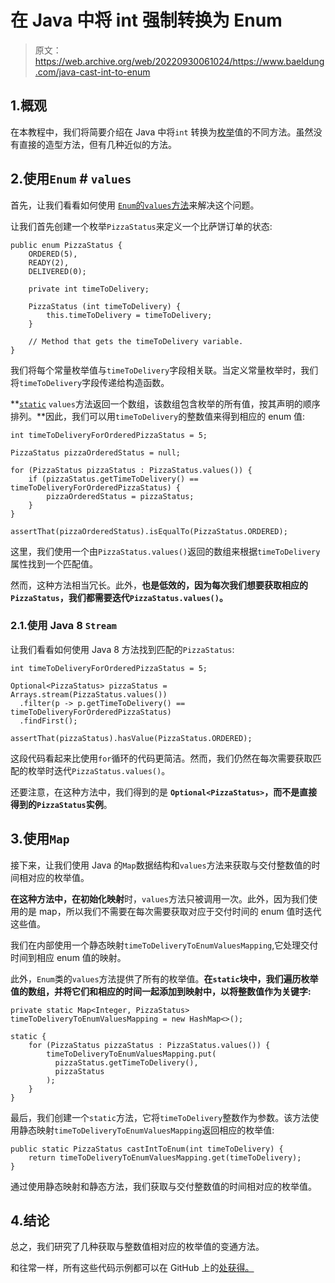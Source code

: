 # 在 Java 中将 int 强制转换为 Enum

> 原文：<https://web.archive.org/web/20220930061024/https://www.baeldung.com/java-cast-int-to-enum>

## 1.概观

在本教程中，我们将简要介绍在 Java 中将`int` 转换为[枚举](/web/20220628143636/https://www.baeldung.com/a-guide-to-java-enums)值的不同方法。虽然没有直接的造型方法，但有几种近似的方法。

## 2.使用`Enum` # `values`

首先，让我们看看如何使用 [`Enum`的`values`方法](https://web.archive.org/web/20220628143636/https://docs.oracle.com/javase/tutorial/java/javaOO/enum.html)来解决这个问题。

让我们首先创建一个枚举`PizzaStatus`来定义一个比萨饼订单的状态:

```
public enum PizzaStatus {
    ORDERED(5),
    READY(2),
    DELIVERED(0);

    private int timeToDelivery;

    PizzaStatus (int timeToDelivery) {
        this.timeToDelivery = timeToDelivery;
    }

    // Method that gets the timeToDelivery variable.
}
```

我们将每个常量枚举值与`timeToDelivery`字段相关联。当定义常量枚举时，我们将`timeToDelivery`字段传递给构造函数。

**[`static`](/web/20220628143636/https://www.baeldung.com/java-static) `values`方法返回一个数组，该数组包含枚举的所有值，按其声明的顺序排列。**因此，我们可以用`timeToDelivery`的整数值来得到相应的 enum 值:

```
int timeToDeliveryForOrderedPizzaStatus = 5;

PizzaStatus pizzaOrderedStatus = null;

for (PizzaStatus pizzaStatus : PizzaStatus.values()) {
    if (pizzaStatus.getTimeToDelivery() == timeToDeliveryForOrderedPizzaStatus) {
        pizzaOrderedStatus = pizzaStatus;
    }
}

assertThat(pizzaOrderedStatus).isEqualTo(PizzaStatus.ORDERED);
```

这里，我们使用一个由`PizzaStatus.values()`返回的数组来根据`timeToDelivery`属性找到一个匹配值。

然而，这种方法相当冗长。此外，**也是低效的，因为每次我们想要获取相应的`PizzaStatus`，我们都需要迭代`PizzaStatus.values()`。**

### 2.1.使用 Java 8 `Stream`

让我们看看如何使用 Java 8 方法找到匹配的`PizzaStatus`:

```
int timeToDeliveryForOrderedPizzaStatus = 5;

Optional<PizzaStatus> pizzaStatus = Arrays.stream(PizzaStatus.values())
  .filter(p -> p.getTimeToDelivery() == timeToDeliveryForOrderedPizzaStatus)
  .findFirst();

assertThat(pizzaStatus).hasValue(PizzaStatus.ORDERED);
```

这段代码看起来比使用`for`循环的代码更简洁。然而，我们仍然在每次需要获取匹配的枚举时迭代`PizzaStatus.values()`。

还要注意，在这种方法中，我们得到的是 **`Optional<PizzaStatus>`，而不是直接得到的`PizzaStatus`实例**。

## 3.使用`Map`

接下来，让我们使用 Java 的`Map`数据结构和`values`方法来获取与交付整数值的时间相对应的枚举值。

**在这种方法中，在初始化映射**时，`values`方法只被调用一次。此外，因为我们使用的是 map，所以我们不需要在每次需要获取对应于交付时间的 enum 值时迭代这些值。

我们在内部使用一个静态映射`timeToDeliveryToEnumValuesMapping`,它处理交付时间到相应 enum 值的映射。

此外，`Enum`类的`values`方法提供了所有的枚举值。**在`static`块中，我们遍历枚举值的数组，并将它们和相应的时间一起添加到映射中，以将整数值作为关键字:**

```
private static Map<Integer, PizzaStatus> timeToDeliveryToEnumValuesMapping = new HashMap<>();

static {
    for (PizzaStatus pizzaStatus : PizzaStatus.values()) {
        timeToDeliveryToEnumValuesMapping.put(
          pizzaStatus.getTimeToDelivery(),
          pizzaStatus
        );
    }
}
```

最后，我们创建一个`static`方法，它将`timeToDelivery`整数作为参数。该方法使用静态映射`timeToDeliveryToEnumValuesMapping`返回相应的枚举值:

```
public static PizzaStatus castIntToEnum(int timeToDelivery) {
    return timeToDeliveryToEnumValuesMapping.get(timeToDelivery);
}
```

通过使用静态映射和静态方法，我们获取与交付整数值的时间相对应的枚举值。

## 4.结论

总之，我们研究了几种获取与整数值相对应的枚举值的变通方法。

和往常一样，所有这些代码示例都可以在 GitHub 上的[处获得。](https://web.archive.org/web/20220628143636/https://github.com/eugenp/tutorials/tree/master/core-java-modules/core-java-lang-2)